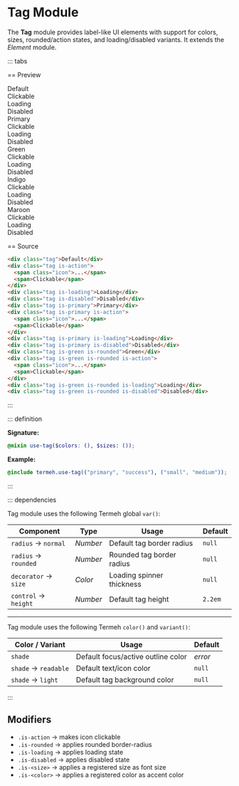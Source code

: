 # Tag Module

The **Tag** module provides label-like UI elements with support for colors, sizes, rounded/action states, and loading/disabled variants.
It extends the _Element_ module.

::: tabs

== Preview

<!-- markdownlint-disable MD033 -->
<Preview height="3rem">
  <div class="demo">
    <div class="gaper is-auto">
      <div class="tag">Default</div>
      <div class="tag is-action">
        <span class="icon">
          <!--@include: ../icon.svg-->
        </span>
        <span>Clickable</span>
      </div>
      <div class="tag is-loading">Loading</div>
      <div class="tag is-disabled">Disabled</div>
    </div>
  </div>
  <div class="demo">
    <div class="gaper is-auto">
      <div class="tag is-primary">Primary</div>
      <div class="tag is-primary is-action">
        <span class="icon">
          <!--@include: ../icon.svg-->
        </span>
        <span>Clickable</span>
      </div>
      <div class="tag is-primary is-loading">Loading</div>
      <div class="tag is-primary is-disabled">Disabled</div>
    </div>
  </div>
  <div class="demo">
    <div class="gaper is-auto">
      <div class="tag is-green is-rounded">Green</div>
      <div class="tag is-green is-rounded is-action">
        <span class="icon">
          <!--@include: ../icon.svg-->
        </span>
        <span>Clickable</span>
      </div>
      <div class="tag is-green is-rounded is-loading">Loading</div>
      <div class="tag is-green is-rounded is-disabled">Disabled</div>
    </div>
  </div>
  <div class="demo">
    <div class="gaper is-auto">
      <div class="tag is-indigo is-rounded">Indigo</div>
      <div class="tag is-indigo is-rounded is-action">
        <span class="icon">
          <!--@include: ../icon.svg-->
        </span>
        <span>Clickable</span>
      </div>
      <div class="tag is-indigo is-rounded is-loading">Loading</div>
      <div class="tag is-indigo is-rounded is-disabled">Disabled</div>
    </div>
  </div>
  <div class="demo">
    <div class="gaper is-auto">
      <div class="tag is-maroon is-rounded">Maroon</div>
      <div class="tag is-maroon is-rounded is-action">
        <span class="icon">
          <!--@include: ../icon.svg-->
        </span>
        <span>Clickable</span>
      </div>
      <div class="tag is-maroon is-rounded is-loading">Loading</div>
      <div class="tag is-maroon is-rounded is-disabled">Disabled</div>
    </div>
  </div>
</Preview>
<!-- markdownlint-enable MD033 -->

== Source

```html
<div class="tag">Default</div>
<div class="tag is-action">
  <span class="icon">...</span>
  <span>Clickable</span>
</div>
<div class="tag is-loading">Loading</div>
<div class="tag is-disabled">Disabled</div>
<div class="tag is-primary">Primary</div>
<div class="tag is-primary is-action">
  <span class="icon">...</span>
  <span>Clickable</span>
</div>
<div class="tag is-primary is-loading">Loading</div>
<div class="tag is-primary is-disabled">Disabled</div>
<div class="tag is-green is-rounded">Green</div>
<div class="tag is-green is-rounded is-action">
  <span class="icon">...</span>
  <span>Clickable</span>
</div>
<div class="tag is-green is-rounded is-loading">Loading</div>
<div class="tag is-green is-rounded is-disabled">Disabled</div>
```

:::

::: definition

**Signature:**

```scss
@mixin use-tag($colors: (), $sizes: ());
```

**Example:**

```scss
@include termeh.use-tag(("primary", "success"), ("small", "medium"));
```

:::

::: dependencies

Tag module uses the following Termeh global `var()`:

| Component            | Type     | Usage                     | Default |
| -------------------- | -------- | ------------------------- | ------- |
| `radius` → `normal`  | _Number_ | Default tag border radius | `null`  |
| `radius` → `rounded` | _Number_ | Rounded tag border radius | `null`  |
| `decorator` → `size` | _Color_  | Loading spinner thickness | `null`  |
| `control` → `height` | _Number_ | Default tag height        | `2.2em` |

---

Tag module uses the following Termeh `color()` and `variant()`:

| Color / Variant      | Usage                              | Default |
| -------------------- | ---------------------------------- | ------- |
| `shade`              | Default focus/active outline color | _error_ |
| `shade` → `readable` | Default text/icon color            | `null`  |
| `shade` → `light`    | Default tag background color       | `null`  |

:::

## Modifiers

- `.is-action` → makes icon clickable
- `.is-rounded` → applies rounded border-radius
- `.is-loading` → applies loading state
- `.is-disabled` → applies disabled state
- `.is-<size>` → applies a registered size as font size
- `.is-<color>` → applies a registered color as accent color
